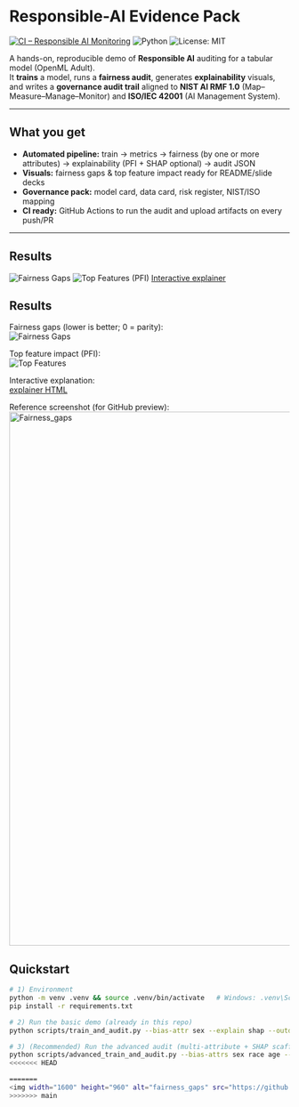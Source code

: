 # Responsible-AI Evidence Pack

[![CI – Responsible AI Monitoring](https://github.com/22Ifeoma22/Responsible-AI-Evidence-Pack/actions/workflows/ci.yml/badge.svg)](https://github.com/22Ifeoma22/Responsible-AI-Evidence-Pack/actions)
![Python](https://img.shields.io/badge/Python-3.9%2B-blue.svg)
![License: MIT](https://img.shields.io/badge/License-MIT-green.svg)

A hands-on, reproducible demo of **Responsible AI** auditing for a tabular model (OpenML Adult).  
It **trains** a model, runs a **fairness audit**, generates **explainability** visuals, and writes a **governance audit trail** aligned to **NIST AI RMF 1.0** (Map–Measure–Manage–Monitor) and **ISO/IEC 42001** (AI Management System).

---

##  What you get

- **Automated pipeline:** train → metrics → fairness (by one or more attributes) → explainability (PFI + SHAP optional) → audit JSON  
- **Visuals:** fairness gaps & top feature impact ready for README/slide decks  
- **Governance pack:** model card, data card, risk register, NIST/ISO mapping  
- **CI ready:** GitHub Actions to run the audit and upload artifacts on every push/PR

---
##  Results

![Fairness Gaps](artifacts/fairness_gaps.png)
![Top Features (PFI)](artifacts/feature_importance.png)
[Interactive explainer](artifacts/explain_top_features.html)


## Results

Fairness gaps (lower is better; 0 = parity):  
![Fairness Gaps](artifacts/fairness_gaps.png)

Top feature impact (PFI):  
![Top Features](artifacts/feature_importance.png)

Interactive explanation:  
[explainer HTML](artifacts/explain_top_features.html)

Reference screenshot (for GitHub preview):  
<img width="1600" height="960" alt="Fairness_gaps" src="https://github.com/user-attachments/assets/4f5b7adf-ecb4-4ffe-8e2b-7b7efbc788e1" />

##  Quickstart

```bash
# 1) Environment
python -m venv .venv && source .venv/bin/activate   # Windows: .venv\Scripts\activate
pip install -r requirements.txt

# 2) Run the basic demo (already in this repo)
python scripts/train_and_audit.py --bias-attr sex --explain shap --outdir artifacts --seed 42

# 3) (Recommended) Run the advanced audit (multi-attribute + SHAP scaffold)
python scripts/advanced_train_and_audit.py --bias-attrs sex race age --shap --outdir artifacts --seed 42
<<<<<<< HEAD

=======
<img width="1600" height="960" alt="fairness_gaps" src="https://github.com/user-attachments/assets/4f5b7adf-ecb4-4ffe-8e2b-7b7efbc788e1" />
>>>>>>> main
